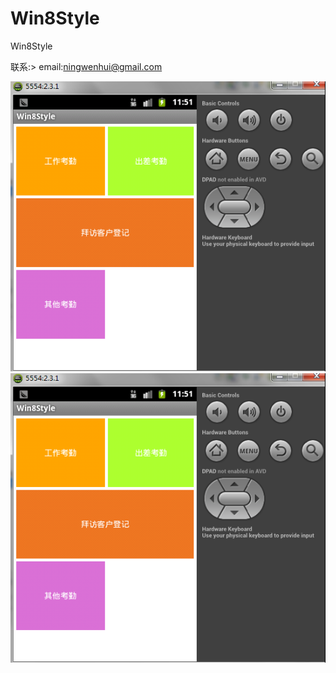 Win8Style
=========

Win8Style

联系:> email:ningwenhui@gmail.com

![Screenshot](https://github.com/nwh2004/Win8Style/raw/master/1.png)
![Screenshot](https://github.com/nwh2004/Win8Style/raw/develop/1.png)